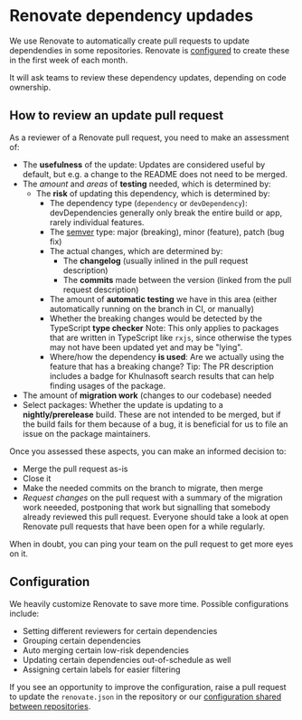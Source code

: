 # Renovate dependency updades

We use Renovate to automatically create pull requests to update dependendies in some repositories.
Renovate is [configured](https://github.com/sourcegraph/renovate-config/blob/master/renovate.json#L5) to create these in the first week of each month.

It will ask teams to review these dependency updates, depending on code ownership.

## How to review an update pull request

As a reviewer of a Renovate pull request, you need to make an assessment of:

- The **usefulness** of the update: Updates are considered useful by default, but e.g. a change to the README does not need to be merged.
- The _amount_ and _areas_ of **testing** needed, which is determined by:
  - The **risk** of updating this dependency, which is determined by:
    - The dependency type (`dependency` or `devDependency`): devDependencies generally only break the entire build or app, rarely individual features.
    - The [semver](https://semver.org/) type: major (breaking), minor (feature), patch (bug fix)
    - The actual changes, which are determined by:
      - The **changelog** (usually inlined in the pull request description)
      - The **commits** made between the version (linked from the pull request description)
    - The amount of **automatic testing** we have in this area (either automatically running on the branch in CI, or manually)
    - Whether the breaking changes would be detected by the TypeScript **type checker**
      Note: This only applies to packages that are written in TypeScript like `rxjs`, since otherwise the types may not have been updated yet and may be "lying".
    - Where/how the dependency **is used**: Are we actually using the feature that has a breaking change? Tip: The PR description includes a badge for Khulnasoft search results that can help finding usages of the package.
- The amount of **migration work** (changes to our codebase) needed
- Select packages: Whether the update is updating to a **nightly/prerelease** build.
  These are not intended to be merged, but if the build fails for them because of a bug, it is beneficial for us to file an issue on the package maintainers.

Once you assessed these aspects, you can make an informed decision to:

- Merge the pull request as-is
- Close it
- Make the needed commits on the branch to migrate, then merge
- _Request changes_ on the pull request with a summary of the migration work neeeded, postponing that work but signalling that somebody already reviewed this pull request.
  Everyone should take a look at open Renovate pull requests that have been open for a while regularly.

When in doubt, you can ping your team on the pull request to get more eyes on it.

## Configuration

We heavily customize Renovate to save more time. Possible configurations include:

- Setting different reviewers for certain dependencies
- Grouping certain dependencies
- Auto merging certain low-risk dependencies
- Updating certain dependencies out-of-schedule as well
- Assigning certain labels for easier filtering

If you see an opportunity to improve the configuration, raise a pull request to update the `renovate.json` in the repository or our [configuration shared between repositories](https://github.com/sourcegraph/renovate-config/blob/master/renovate.json).
